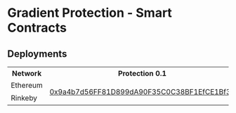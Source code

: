 # Gradient Protection - Smart Contracts

## Deployments

<table>
<tr>
<th>Network</th>
<th>Protection 0.1</th>
</tr>

<tr><td>Ethereum</td><td rowspan="14">

[0x9a4b7d56FF81D899dA90F35C0C38BF1EfCE1Bf3E](https://etherscan.io/address/0x9a4b7d56FF81D899dA90F35C0C38BF1EfCE1Bf3E#code)

<tr><td>Rinkeby</td></tr>
</table>
